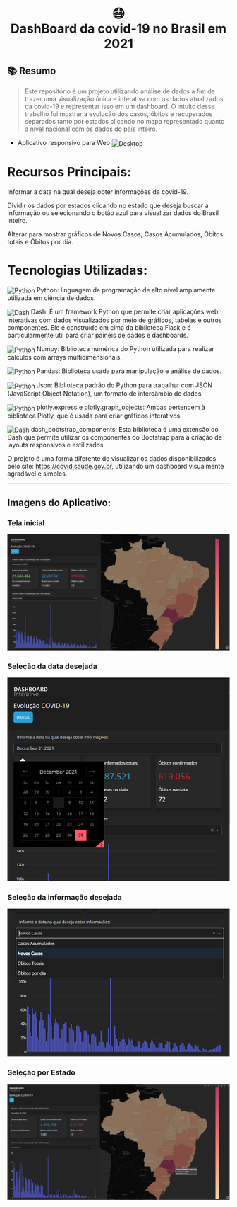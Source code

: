<h1 align="center">
😷<br>DashBoard da covid-19 no Brasil em 2021
</h1>

## 📚 Resumo

> Este repositório é um projeto utilizando análise de dados a fim de trazer uma visualização única e interativa com os dados atualizados da covid-19 e representar isso em um dashboard. O intuito desse trabalho foi mostrar a evolução dos casos, óbitos e recuperados separados tanto por estados clicando no mapa representado quanto a nível nacional com os dados do país inteiro.

- Aplicativo responsivo para Web <img align="center" alt="Desktop" height="30" width="30" src="https://img.icons8.com/?size=512&id=iCwcOoy8tOGw&format=png">

# Recursos Principais:

Informar a data na qual deseja obter informações da covid-19.

Dividir os dados por estados clicando no estado que deseja buscar a informação ou selecionando o botão azul para visualizar dados do Brasil inteiro.

Alterar para mostrar gráficos de Novos Casos, Casos Acumulados, Óbitos totais e Óbitos por dia.

# Tecnologias Utilizadas:

<img align="center" alt="Python" height="30" width="30" src="https://upload.wikimedia.org/wikipedia/commons/thumb/c/c3/Python-logo-notext.svg/1200px-Python-logo-notext.svg.png"> Python: linguagem de programação de alto nível amplamente utilizada em ciência de dados.

<img align="center" alt="Dash" height="30" width="30" src="https://global.discourse-cdn.com/business7/uploads/plot/original/2X/9/9c4b4055f9bfb678045f46f8b689503422dbed75.png"> Dash: É um framework Python que permite criar aplicações web interativas com dados visualizados por meio de gráficos, tabelas e outros componentes. Ele é construído em cima da biblioteca Flask e é particularmente útil para criar painéis de dados e dashboards.

<img align="center" alt="Python" height="30" width="30" src="https://upload.wikimedia.org/wikipedia/commons/thumb/c/c3/Python-logo-notext.svg/1200px-Python-logo-notext.svg.png"> Numpy: Biblioteca numérica do Python utilizada para realizar cálculos com arrays multidimensionais.

<img align="center" alt="Python" height="30" width="30" src="https://upload.wikimedia.org/wikipedia/commons/thumb/c/c3/Python-logo-notext.svg/1200px-Python-logo-notext.svg.png"> Pandas: Biblioteca usada para manipulação e análise de dados.

<img align="center" alt="Python" height="30" width="30" src="https://upload.wikimedia.org/wikipedia/commons/thumb/c/c3/Python-logo-notext.svg/1200px-Python-logo-notext.svg.png"> Json: Biblioteca padrão do Python para trabalhar com JSON (JavaScript Object Notation), um formato de intercâmbio de dados.

<img align="center" alt="Python" height="30" width="30" src="https://assets.codepen.io/237913/internal/avatars/users/default.png?fit=crop&format=auto&height=512&version=6&width=512"> plotly.express e plotly.graph_objects: Ambas pertencem à biblioteca Plotly, que é usada para criar gráficos interativos.

<img align="center" alt="Dash" height="30" width="30" src="https://global.discourse-cdn.com/business7/uploads/plot/original/2X/9/9c4b4055f9bfb678045f46f8b689503422dbed75.png"> dash_bootstrap_components: Esta biblioteca é uma extensão do Dash que permite utilizar os componentes do Bootstrap para a criação de layouts responsivos e estilizados.

O projeto é uma forma diferente de visualizar os dados disponibilizados pelo site: https://covid.saude.gov.br, utilizando um dashboard visualmente agradável e simples.

---

## Imagens do Aplicativo:



### Tela inicial
![dashboard1](https://github.com/MateusMaccos/dashBoardCovid/blob/main/assets/dashboard1.png)

### Seleção da data desejada
![dashboard2](https://github.com/MateusMaccos/dashBoardCovid/blob/main/assets/dashboard2.png)

### Seleção da informação desejada
![dashboard3](https://github.com/MateusMaccos/dashBoardCovid/blob/main/assets/dashboard3.png)

### Seleção por Estado
![dashboard4](https://github.com/MateusMaccos/dashBoardCovid/blob/main/assets/dashboard4.png)



